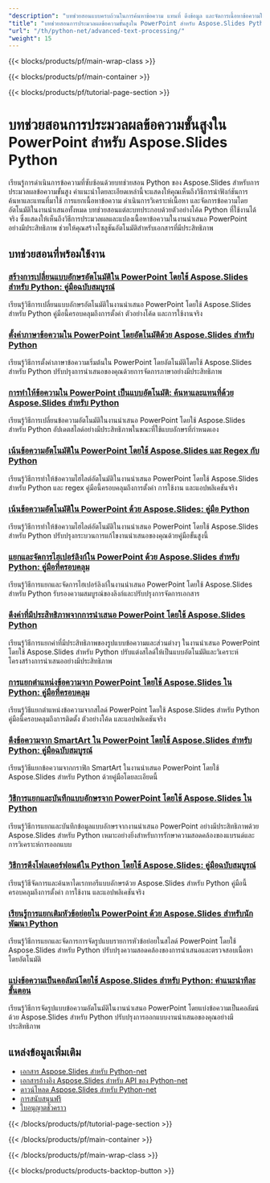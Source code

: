```yaml
---
"description": "บทช่วยสอนแบบครบถ้วนในการค้นหาข้อความ แทนที่ ดึงข้อมูล และจัดการเนื้อหาข้อความใน PowerPoint โดยใช้ Aspose.Slides สำหรับ Python"
"title": "บทช่วยสอนการประมวลผลข้อความขั้นสูงใน PowerPoint สำหรับ Aspose.Slides Python"
"url": "/th/python-net/advanced-text-processing/"
"weight": 15
---
```


{{< blocks/products/pf/main-wrap-class >}}

{{< blocks/products/pf/main-container >}}

{{< blocks/products/pf/tutorial-page-section >}}
# บทช่วยสอนการประมวลผลข้อความขั้นสูงใน PowerPoint สำหรับ Aspose.Slides Python

เรียนรู้การดำเนินการข้อความที่ซับซ้อนด้วยบทช่วยสอน Python ของ Aspose.Slides สำหรับการประมวลผลข้อความขั้นสูง คำแนะนำโดยละเอียดเหล่านี้จะแสดงให้คุณเห็นถึงวิธีการนำฟังก์ชันการค้นหาและแทนที่มาใช้ การแยกเนื้อหาข้อความ ดำเนินการวิเคราะห์เนื้อหา และจัดการข้อความโดยอัตโนมัติในงานนำเสนอทั้งหมด บทช่วยสอนแต่ละบทประกอบด้วยตัวอย่างโค้ด Python ที่ใช้งานได้จริง ซึ่งแสดงให้เห็นถึงวิธีการประมวลผลและแปลงเนื้อหาข้อความในงานนำเสนอ PowerPoint อย่างมีประสิทธิภาพ ช่วยให้คุณสร้างโซลูชันอัตโนมัติสำหรับเอกสารที่มีประสิทธิภาพ

## บทช่วยสอนที่พร้อมใช้งาน

### [สร้างการเปลี่ยนแบบอักษรอัตโนมัติใน PowerPoint โดยใช้ Aspose.Slides สำหรับ Python: คู่มือฉบับสมบูรณ์](./replace-fonts-powerpoint-aspose-slides-python/)
เรียนรู้วิธีการเปลี่ยนแบบอักษรอัตโนมัติในงานนำเสนอ PowerPoint โดยใช้ Aspose.Slides สำหรับ Python คู่มือนี้ครอบคลุมถึงการตั้งค่า ตัวอย่างโค้ด และการใช้งานจริง

### [ตั้งค่าภาษาข้อความใน PowerPoint โดยอัตโนมัติด้วย Aspose.Slides สำหรับ Python](./powerpoint-automation-default-text-language-aspose-slides/)
เรียนรู้วิธีการตั้งค่าภาษาข้อความเริ่มต้นใน PowerPoint โดยอัตโนมัติโดยใช้ Aspose.Slides สำหรับ Python ปรับปรุงการนำเสนอของคุณด้วยการจัดการภาษาอย่างมีประสิทธิภาพ

### [การทำให้ข้อความใน PowerPoint เป็นแบบอัตโนมัติ: ค้นหาและแทนที่ด้วย Aspose.Slides สำหรับ Python](./powerpoint-automation-text-replace-aspose-slides-python/)
เรียนรู้วิธีการเปลี่ยนข้อความอัตโนมัติในงานนำเสนอ PowerPoint โดยใช้ Aspose.Slides สำหรับ Python อัปเดตสไลด์อย่างมีประสิทธิภาพในขณะที่ใช้แบบอักษรที่กำหนดเอง

### [เน้นข้อความอัตโนมัติใน PowerPoint โดยใช้ Aspose.Slides และ Regex กับ Python](./automate-ppt-highlight-aspose-regex-python/)
เรียนรู้วิธีการทำให้ข้อความไฮไลต์อัตโนมัติในงานนำเสนอ PowerPoint โดยใช้ Aspose.Slides สำหรับ Python และ regex คู่มือนี้ครอบคลุมถึงการตั้งค่า การใช้งาน และแอปพลิเคชันจริง

### [เน้นข้อความอัตโนมัติใน PowerPoint ด้วย Aspose.Slides: คู่มือ Python](./automate-text-highlighting-aspose-slides-python/)
เรียนรู้วิธีการทำให้ข้อความไฮไลต์อัตโนมัติในงานนำเสนอ PowerPoint โดยใช้ Aspose.Slides สำหรับ Python ปรับปรุงกระบวนการแก้ไขงานนำเสนอของคุณด้วยคู่มือขั้นสูงนี้

### [แยกและจัดการไฮเปอร์ลิงก์ใน PowerPoint ด้วย Aspose.Slides สำหรับ Python: คู่มือที่ครอบคลุม](./extract-manage-hyperlinks-aspose-slides-python/)
เรียนรู้วิธีการแยกและจัดการไฮเปอร์ลิงก์ในงานนำเสนอ PowerPoint โดยใช้ Aspose.Slides สำหรับ Python รับรองความสมบูรณ์ของลิงก์และปรับปรุงการจัดการเอกสาร

### [ดึงค่าที่มีประสิทธิภาพจากการนำเสนอ PowerPoint โดยใช้ Aspose.Slides Python](./extract-values-aspose-slides-python/)
เรียนรู้วิธีการแยกค่าที่มีประสิทธิภาพของรูปแบบข้อความและส่วนต่างๆ ในงานนำเสนอ PowerPoint โดยใช้ Aspose.Slides สำหรับ Python ปรับแต่งสไลด์ให้เป็นแบบอัตโนมัติและวิเคราะห์โครงสร้างการนำเสนออย่างมีประสิทธิภาพ

### [การแยกตำแหน่งข้อความจาก PowerPoint โดยใช้ Aspose.Slides ใน Python: คู่มือที่ครอบคลุม](./aspose-slides-text-position-extraction-powerpoint-python/)
เรียนรู้วิธีแยกตำแหน่งข้อความจากสไลด์ PowerPoint โดยใช้ Aspose.Slides สำหรับ Python คู่มือนี้ครอบคลุมถึงการติดตั้ง ตัวอย่างโค้ด และแอปพลิเคชันจริง

### [ดึงข้อความจาก SmartArt ใน PowerPoint โดยใช้ Aspose.Slides สำหรับ Python: คู่มือฉบับสมบูรณ์](./extract-text-smartart-aspose-slides-python/)
เรียนรู้วิธีแยกข้อความจากกราฟิก SmartArt ในงานนำเสนอ PowerPoint โดยใช้ Aspose.Slides สำหรับ Python ด้วยคู่มือโดยละเอียดนี้

### [วิธีการแยกและบันทึกแบบอักษรจาก PowerPoint โดยใช้ Aspose.Slides ใน Python](./extract-save-fonts-powerpoint-aspose-slides-python/)
เรียนรู้วิธีการแยกและบันทึกข้อมูลแบบอักษรจากงานนำเสนอ PowerPoint อย่างมีประสิทธิภาพด้วย Aspose.Slides สำหรับ Python เหมาะอย่างยิ่งสำหรับการรักษาความสอดคล้องของแบรนด์และการวิเคราะห์การออกแบบ

### [วิธีการดึงโฟลเดอร์ฟอนต์ใน Python โดยใช้ Aspose.Slides: คู่มือฉบับสมบูรณ์](./retrieve-font-folders-aspose-slides-python/)
เรียนรู้วิธีจัดการและค้นหาไดเรกทอรีแบบอักษรด้วย Aspose.Slides สำหรับ Python คู่มือนี้ครอบคลุมถึงการตั้งค่า การใช้งาน และแอปพลิเคชันจริง

### [เรียนรู้การแยกเติมหัวข้อย่อยใน PowerPoint ด้วย Aspose.Slides สำหรับนักพัฒนา Python](./aspose-slides-powerpoint-bullet-extraction-python/)
เรียนรู้วิธีการแยกและจัดการการจัดรูปแบบรายการหัวข้อย่อยในสไลด์ PowerPoint โดยใช้ Aspose.Slides สำหรับ Python ปรับปรุงความสอดคล้องของการนำเสนอและตรวจสอบเนื้อหาโดยอัตโนมัติ

### [แบ่งข้อความเป็นคอลัมน์โดยใช้ Aspose.Slides สำหรับ Python: คำแนะนำทีละขั้นตอน](./split-text-columns-aspose-slides-python/)
เรียนรู้วิธีการจัดรูปแบบข้อความอัตโนมัติในงานนำเสนอ PowerPoint โดยแบ่งข้อความเป็นคอลัมน์ด้วย Aspose.Slides สำหรับ Python ปรับปรุงการออกแบบงานนำเสนอของคุณอย่างมีประสิทธิภาพ

## แหล่งข้อมูลเพิ่มเติม

- [เอกสาร Aspose.Slides สำหรับ Python-net](https://docs.aspose.com/slides/python-net/)
- [เอกสารอ้างอิง Aspose.Slides สำหรับ API ของ Python-net](https://reference.aspose.com/slides/python-net/)
- [ดาวน์โหลด Aspose.Slides สำหรับ Python-net](https://releases.aspose.com/slides/python-net/)
- [การสนับสนุนฟรี](https://forum.aspose.com/)
- [ใบอนุญาตชั่วคราว](https://purchase.aspose.com/temporary-license/)

{{< /blocks/products/pf/tutorial-page-section >}}

{{< /blocks/products/pf/main-container >}}

{{< /blocks/products/pf/main-wrap-class >}}

{{< blocks/products/products-backtop-button >}}